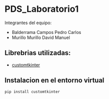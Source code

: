 # PDS_Laboratorio1
Integrantes del equipo:
- Balderrama Campos Pedro Carlos
- Murillo Murillo David Manuel

## Librebrias utilizadas:
-  <a href='https://github.com/TomSchimansky/CustomTkinter'>customtkinter</a>

## Instalacion en el entorno virtual
```bash
pip install customtkinter
```

